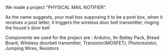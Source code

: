 We made a project "PHYSICAL MAIL NOTIFIER". 

As the name suggests, your mail box supposing it to be a post box, when it receives
a post letter, it triggers the wireless door bell transmitter, ringing the house's door bell

Components we used for the project are :
 Arduino,
 9v Battey Pack,
 Bread Board,
 Wireless doorbell transmitter,
 Transistor(MOSFET),
 Photoresistor,
 Jumping Wires,
 Resistors
